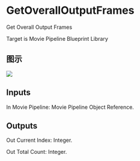 # GetOverallOutputFrames

Get Overall Output Frames

Target is Movie Pipeline Blueprint Library

## 图示

![]($-20221218-20090295.png)

## Inputs

In Movie Pipeline: Movie Pipeline Object Reference.  

## Outputs

Out Current Index: Integer.

Out Total Count: Integer.


